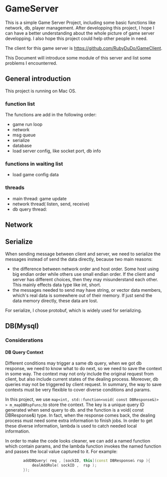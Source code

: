 # GameServer
This is a simple Game Server Project, including some basic functions like network, db, player management. After developping this project, I hope I can have a better understanding about the whole picture of game server developping. I also hope this project could help other people in need.

The client for this game server is https://github.com/RubyDuDo/GameClient.

This Document will introduce some module of this server and list some problems I encounterred.

## General introduction
This project is running on Mac OS.

### function list
The functions are add in the following order:
* game run loop
* network 
* msg queue
* serialize
* database
* load server config, like socket port, db info

### functions in waiting list

* load game config data

### threads
* main thread: game update
* network thread( listen, send, receive)
* db query thread: 


## Network


## Serialize
When sending message between client and server, we need to serialize the messages instead of send the data directly, because two main reasons:
* the difference between network order and host order. Some host using big endian order while others use small endian order. If the client and server has different choices, then they may misunderstand each other. This mainly effects data type like int, short.
* the messages needed to send may have string, or vector data members, which's real data is somewhere out of their memory. If just send the data memory directly, these data are lost.

For serialize, I chose protobuf, which is widely used for serializing.

## DB(Mysql)

### Considerations
#### DB Query Context
Different conditions may trigger a same db query, when we got db response, we need to know what to do next, so we need to save the context in some way. The context may not only include the original request from client, but also include current states of the dealing process. Moreover, db queries may not be triggered by client request. In summary, the way to save contexts must be very flexible to cover diverse conditions and params. 

In this project, we use ` map<int, std::function<void( const DBResponse&)> > m_mapDBRspFuns; `to store the context. The key is a unique query ID generated when send query to db. and the function is a void( const DBResponse&) type. In fact, when the response comes back, the dealing process must need some extra information to finish jobs. In order to get these diverse information, lambda is used to catch needed local information. 

In order to make the code looks cleaner, we can add a named function which contain params, and the lambda function invokes the named function and passes the local value captured to it. For example:  
```cpp
        addDBQuery( req , [sockID, this](const DBResponse& rsp ){
            dealAddRole( sockID ,  rsp );
        });
```